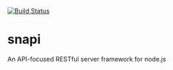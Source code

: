 [![Build Status](https://travis-ci.org/jflitton/snapi.svg?branch=master)](https://travis-ci.org/jflitton/snapi)

# snapi
An API-focused RESTful server framework for node.js
